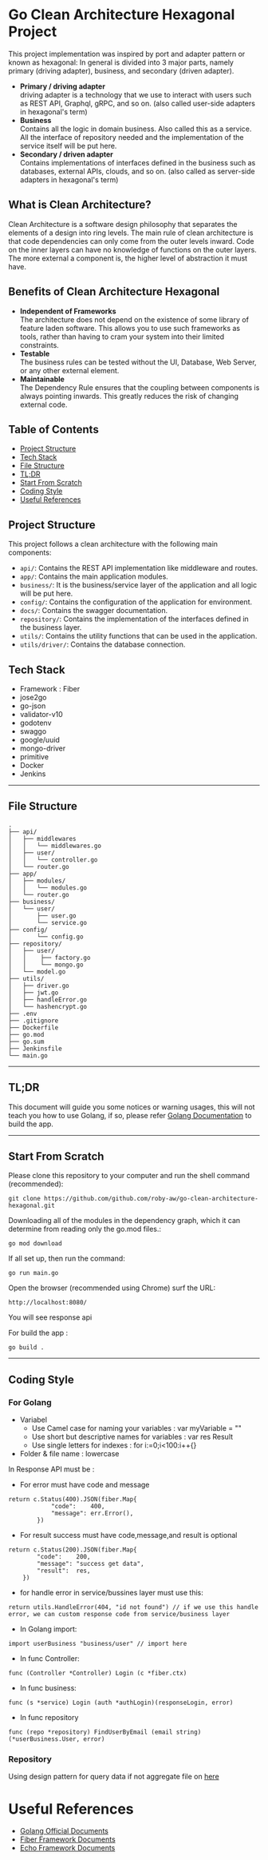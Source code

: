 # Go Clean Architecture Hexagonal Project

This project implementation was inspired by port and adapter pattern or known as hexagonal:
In general is divided into 3 major parts, namely primary (driving adapter), business, and secondary (driven adapter).
- **Primary / driving adapter**<br/>driving adapter is a technology that we use to interact with users such as REST API, Graphql, gRPC, and so on. (also called user-side adapters in hexagonal's term)
- **Business**<br/>Contains all the logic in domain business. Also called this as a service. All the interface of repository needed and the implementation of the service itself will be put here.
- **Secondary / driven adapter**<br/>Contains implementations of interfaces defined in the business such as databases, external APIs, clouds, and so on. (also called as server-side adapters in hexagonal's term)

## What is Clean Architecture?
Clean Architecture is a software design philosophy that separates the elements of a design into ring levels. The main rule of clean architecture is that code dependencies can only come from the outer levels inward. Code on the inner layers can have no knowledge of functions on the outer layers. The more external a component is, the higher level of abstraction it must have.

## Benefits of Clean Architecture Hexagonal
- **Independent of Frameworks**<br/>The architecture does not depend on the existence of some library of feature laden software. This allows you to use such frameworks as tools, rather than having to cram your system into their limited constraints.
- **Testable**<br/>The business rules can be tested without the UI, Database, Web Server, or any other external element.
- **Maintainable**<br/>The Dependency Rule ensures that the coupling between components is always pointing inwards. This greatly reduces the risk of changing external code.

## Table of Contents
- [Project Structure](#project-structure)
- [Tech Stack](#tech-stack)
- [File Structure](#file-structure)
- [TL;DR](#tldr)
- [Start From Scratch](#start-from-scratch)
- [Coding Style](#coding-style)
- [Useful References](#useful-references)

## Project Structure

This project follows a clean architecture with the following main components:
- `api/`: Contains the REST API implementation like middleware and routes.
- `app/`: Contains the main application modules.
- `business/`: It is the business/service layer of the application and all logic will be put here.
- `config/`: Contains the configuration of the application for environment.
- `docs/`: Contains the swagger documentation.
- `repository/`: Contains the implementation of the interfaces defined in the business layer.
- `utils/`: Contains the utility functions that can be used in the application.
- `utils/driver/`: Contains the database connection.

## Tech Stack
- Framework : Fiber
- jose2go 
- go-json
- validator-v10
- godotenv
- swaggo
- google/uuid
- mongo-driver
- primitive
- Docker
- Jenkins

---
## File Structure
```
.               
├── api/
│   ├── middlewares           
│   │   └── middlewares.go   
│   ├── user/                
│   │   └── controller.go     
│   └── router.go             
├── app/                     
│   ├── modules/             
│   │   └── modules.go        
│   └── router.go 
├── business/
│   └── user/                
│       ├── user.go          
│       └── service.go        
├── config/                  
│       └── config.go         
├── repository/
│   ├── user/                
│   │    ├── factory.go      
│   │    └── mongo.go         
│   └── model.go 
├── utils/                   
│   ├── driver.go            
│   ├── jwt.go               
│   ├── handleError.go     
│   └── hashencrypt.go       
├── .env                     
├── .gitignore               
├── Dockerfile               
├── go.mod                   
├── go.sum                   
├── Jenkinsfile              
└── main.go                  
```
---
## TL;DR
This document will guide you some notices or warning usages, this will not teach you how to use Golang, if so, please refer [Golang Documentation](https://go.dev/doc/tutorial/getting-started) to build the app.

---
## Start From Scratch
Please clone this repository to your computer and run the shell command (recommended):
```
git clone https://github.com/github.com/roby-aw/go-clean-architecture-hexagonal.git
```
Downloading all of the modules in the dependency graph, which it can determine from reading only the go.mod files.:
```
go mod download
```
If all set up, then run the command:
```
go run main.go
```
Open the browser (recommended using Chrome) surf the URL:
```
http://localhost:8080/
```
You will see response api

For build the app :
```
go build .
```

---
## Coding Style
### For Golang
- Variabel
    - Use Camel case for naming your variables : var myVariable = ""
    - Use short but descriptive names for variables : var res Result
    - Use single letters for indexes : for i:=0;i<100:i++{} 
- Folder & file name : lowercase

In Response API must be :
- For error must have code and message
```
return c.Status(400).JSON(fiber.Map{
			"code":    400,
			"message": err.Error(),
		})
```
- For result success must have code,message,and result is optional
```
return c.Status(200).JSON(fiber.Map{
		"code":    200,
		"message": "success get data",
		"result":  res,
	})
```
- for handle error in service/bussines layer must use this:
```
return utils.HandleError(404, "id not found") // if we use this handle error, we can custom response code from service/business layer
```
- In Golang import:
```golang
import userBusiness "business/user" // import here
```
- In func Controller:
```golang
func (Controller *Controller) Login (c *fiber.ctx)
```
- In func business:
```golang
func (s *service) Login (auth *authLogin)(responseLogin, error)
```
- In func repository
```golang
func (repo *repository) FindUserByEmail (email string)(*userBusiness.User, error)
```
### Repository
Using design pattern for query data if not aggregate file on [here](./repository/model.go)
# Useful References
- [Golang Official Documents](https://go.dev/doc/)
- [Fiber Framework Documents](https://docs.gofiber.io/)
- [Echo Framework Documents](https://echo.labstack.com/guide/)